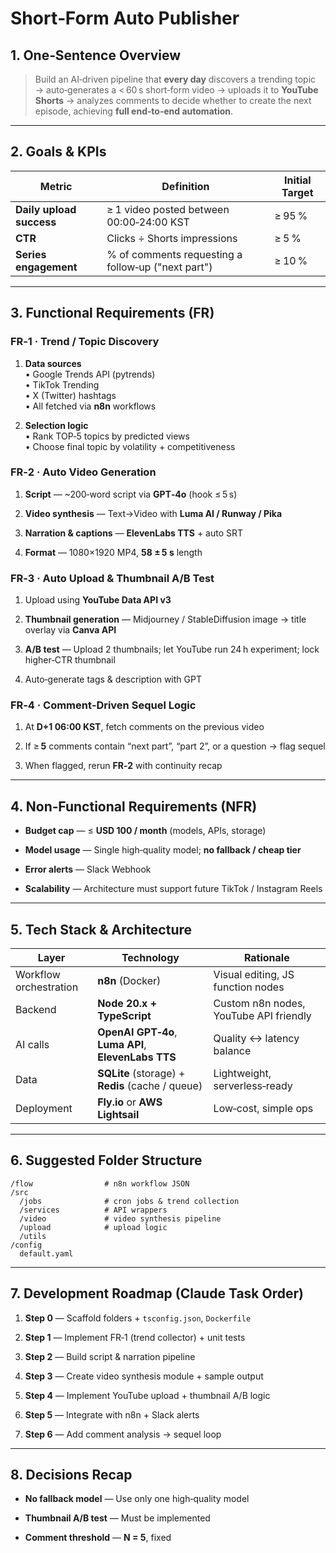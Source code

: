 # Short‑Form Auto Publisher

## 1. One‑Sentence Overview

> Build an AI‑driven pipeline that **every day** discovers a trending topic → auto‑generates a < 60 s short‑form video → uploads it to **YouTube Shorts** → analyzes comments to decide whether to create the next episode, achieving **full end‑to‑end automation**.

---

## 2. Goals & KPIs

|Metric|Definition|Initial Target|
|---|---|---|
|**Daily upload success**|≥ 1 video posted between 00:00‑24:00 KST|≥ 95 %|
|**CTR**|Clicks ÷ Shorts impressions|≥ 5 %|
|**Series engagement**|% of comments requesting a follow‑up ("next part")|≥ 10 %|

---

## 3. Functional Requirements (FR)

### FR‑1 · Trend / Topic Discovery

1. **Data sources**  
    • Google Trends API (pytrends)  
    • TikTok Trending  
    • X (Twitter) hashtags  
    • All fetched via **n8n** workflows
    
2. **Selection logic**  
    • Rank TOP‑5 topics by predicted views  
    • Choose final topic by volatility + competitiveness
    

### FR‑2 · Auto Video Generation

1. **Script** — ~200‑word script via **GPT‑4o** (hook ≤ 5 s)
    
2. **Video synthesis** — Text→Video with **Luma AI / Runway / Pika**
    
3. **Narration & captions** — **ElevenLabs TTS** + auto SRT
    
4. **Format** — 1080×1920 MP4, **58 ± 5 s** length
    

### FR‑3 · Auto Upload & Thumbnail A/B Test

1. Upload using **YouTube Data API v3**
    
2. **Thumbnail generation** — Midjourney / StableDiffusion image → title overlay via **Canva API**
    
3. **A/B test** — Upload 2 thumbnails; let YouTube run 24 h experiment; lock higher‑CTR thumbnail
    
4. Auto‑generate tags & description with GPT
    

### FR‑4 · Comment‑Driven Sequel Logic

1. At **D+1 06:00 KST**, fetch comments on the previous video
    
2. If ≥ **5** comments contain “next part”, “part 2”, or a question → flag sequel
    
3. When flagged, rerun **FR‑2** with continuity recap
    

---

## 4. Non‑Functional Requirements (NFR)

- **Budget cap** — ≤ **USD 100 / month** (models, APIs, storage)
    
- **Model usage** — Single high‑quality model; **no fallback / cheap tier**
    
- **Error alerts** — Slack Webhook
    
- **Scalability** — Architecture must support future TikTok / Instagram Reels
    

---

## 5. Tech Stack & Architecture

|Layer|Technology|Rationale|
|---|---|---|
|Workflow orchestration|**n8n** (Docker)|Visual editing, JS function nodes|
|Backend|**Node 20.x + TypeScript**|Custom n8n nodes, YouTube API friendly|
|AI calls|**OpenAI GPT‑4o**, **Luma API**, **ElevenLabs TTS**|Quality ↔ latency balance|
|Data|**SQLite** (storage) + **Redis** (cache / queue)|Lightweight, serverless‑ready|
|Deployment|**Fly.io** or **AWS Lightsail**|Low‑cost, simple ops|

---

## 6. Suggested Folder Structure

```text
/flow                # n8n workflow JSON
/src
  /jobs              # cron jobs & trend collection
  /services          # API wrappers
  /video             # video synthesis pipeline
  /upload            # upload logic
  /utils
/config
  default.yaml
```

---

## 7. Development Roadmap (Claude Task Order)

1. **Step 0** — Scaffold folders + `tsconfig.json`, `Dockerfile`
    
2. **Step 1** — Implement FR‑1 (trend collector) + unit tests
    
3. **Step 2** — Build script & narration pipeline
    
4. **Step 3** — Create video synthesis module + sample output
    
5. **Step 4** — Implement YouTube upload + thumbnail A/B logic
    
6. **Step 5** — Integrate with n8n + Slack alerts
    
7. **Step 6** — Add comment analysis → sequel loop
    

---

## 8. Decisions Recap

- **No fallback model** — Use only one high‑quality model
    
- **Thumbnail A/B test** — Must be implemented
    
- **Comment threshold** — **N = 5**, fixed
